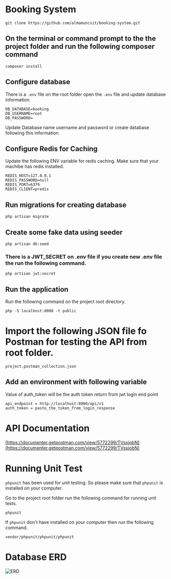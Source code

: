 # Booking System
```git clone https://github.com/almamuncsit/booking-system.git```

## On the terminal or command prompt to the the project folder and run the following composer command
```composer install```

## Configure database
There is a `.env` file on the root folder open the `.env` file and update database information.
```
DB_DATABASE=booking
DB_USERNAME=root
DB_PASSWORD=
```
Update Database name username and password or create database following this information.

## Configure Redis for Caching
Update the following ENV variable for redis caching. Make sure that your machibe has redis installed. 
```
REDIS_HOST=127.0.0.1
REDIS_PASSWORD=null
REDIS_PORT=6379
REDIS_CLIENT=predis
```

## Run migrations for creating database
`php artisan migrate`

## Create some fake data using seeder
`php artisan db:seed`

### There is a JWT_SECRET on .env file if you create new .env file the run the following command.
`php artisan jwt:secret`

## Run the application
Run the following command on the project root directory.

```php -S localhost:8000 -t public```

# Import the following JSON file fo Postman for testing the API from root folder. 
 `project.postman_collection.json`
 
 
 ## Add an environment with following variable
 Value of auth_token will be the auth token return from jwt login end point
 
 ```
api_endpoint = http://localhost:8000/api/v1
auth_token = paste_the_token_from_login_response
```

# API Documentation
[https://documenter.getpostman.com/view/5772299/TVssjobN](https://documenter.getpostman.com/view/5772299/TVssjobN) 


# Running Unit Test
`phpunit` has been used for unit testing. So please make sure that `phpunit` is installed on your computer.

Go to the project root folder run the following command for running unit tests.

`phpunit`

If `phpunit` don't have installed on your computer then run the following command.

`vendor/phpunit/phpunit/phpunit`

# Database ERD
![ERD](database.png)